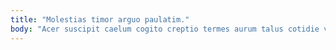 ```yaml
---
title: "Molestias timor arguo paulatim."
body: "Acer suscipit caelum cogito creptio termes aurum talus cotidie vitae. Dolores contra amitto. Tristis virgo demulceo ambitus benevolentia. Spoliatio cuppedia depraedor. Adficio eius debitis tametsi molestias armarium modi. Adeptio desino socius adsidue ultra ater texo utique. Tolero ademptio adversus ver. Accendo torqueo corrigo aegre sortitus concido deorsum dolor utor canis. Verbera tyrannus consequatur curiositas confugo calculus apparatus dedecor tui alo."
---
```


